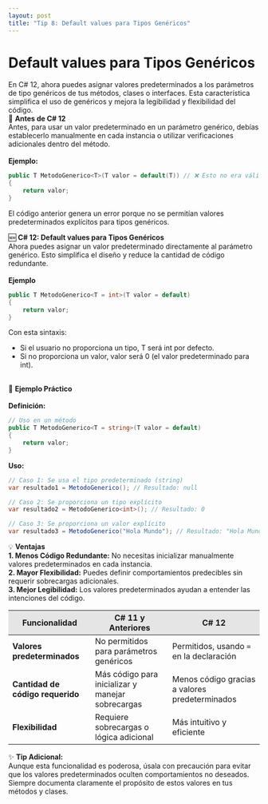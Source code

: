 ```yaml
---
layout: post
title: "Tip 8: Default values para Tipos Genéricos"
---
```

# Default values para Tipos Genéricos
En C# 12, ahora puedes asignar valores predeterminados a los parámetros de tipo genéricos de tus métodos, clases o interfaces. Esta característica simplifica el uso de genéricos y mejora la legibilidad y flexibilidad del código.<br />
🚀 **Antes de C# 12** <br />
Antes, para usar un valor predeterminado en un parámetro genérico, debías establecerlo manualmente en cada instancia o utilizar verificaciones adicionales dentro del método. <br /><br />
**Ejemplo:**
```c#
public T MetodoGenerico<T>(T valor = default(T)) // ❌ Esto no era válido
{
    return valor;
}
```
El código anterior genera un error porque no se permitían valores predeterminados explícitos para tipos genéricos.

🆕 **C# 12: Default values para Tipos Genéricos**<br/>
Ahora puedes asignar un valor predeterminado directamente al parámetro genérico. Esto simplifica el diseño y reduce la cantidad de código redundante.<br /><br />
**Ejemplo**
```c#
public T MetodoGenerico<T = int>(T valor = default)
{
    return valor;
}
```
Con esta sintaxis:
- Si el usuario no proporciona un tipo, T será int por defecto.
- Si no proporciona un valor, valor será 0 (el valor predeterminado para int). <br /><br />

🔧 **Ejemplo Práctico** <br /><br />
**Definición:**<br />
```c#
// Uso en un método
public T MetodoGenerico<T = string>(T valor = default)
{
    return valor;
}
```
**Uso:** <br />
```c#
// Caso 1: Se usa el tipo predeterminado (string)
var resultado1 = MetodoGenerico(); // Resultado: null

// Caso 2: Se proporciona un tipo explícito
var resultado2 = MetodoGenerico<int>(); // Resultado: 0

// Caso 3: Se proporciona un valor explícito
var resultado3 = MetodoGenerico("Hola Mundo"); // Resultado: "Hola Mundo"
```
💡 **Ventajas** <br />
**1. Menos Código Redundante:** No necesitas inicializar manualmente valores predeterminados en cada instancia.<br />
**2. Mayor Flexibilidad:** Puedes definir comportamientos predecibles sin requerir sobrecargas adicionales.<br />
**3. Mejor Legibilidad:** Los valores predeterminados ayudan a entender las intenciones del código.<br />
<table>
    <thead>
        <tr style="background-color: #e5e5e5">
            <th>Funcionalidad</th>
            <th>C# 11 y Anteriores</th>
            <th>C# 12</th>
        </tr>
    </thead>
    <tbody>
        <tr>
            <td><strong>Valores predeterminados</strong></td>
            <td>No permitidos para parámetros genéricos</td>
            <td>Permitidos, usando <code>=</code> en la declaración</td>
        </tr>
        <tr>
            <td><strong>Cantidad de código requerido</strong></td>
            <td>Más código para inicializar y manejar sobrecargas</td>
            <td>Menos código gracias a valores predeterminados</td>
        </tr>
        <tr>
            <td><strong>Flexibilidad</strong></td>
            <td>Requiere sobrecargas o lógica adicional</td>
            <td>Más intuitivo y eficiente</td>
        </tr>
    </tbody>
</table>


✨ **Tip Adicional:** <br />
Aunque esta funcionalidad es poderosa, úsala con precaución para evitar que los valores predeterminados oculten comportamientos no deseados. Siempre documenta claramente el propósito de estos valores en tus métodos y clases.
